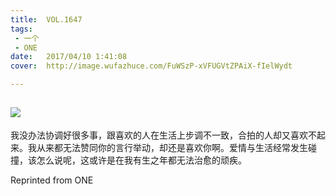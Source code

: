 ```yaml
---
title:	VOL.1647
tags:
 - 一个
 - ONE
date:	2017/04/10 1:41:08
cover:	http://image.wufazhuce.com/FuWSzP-xVFUGVtZPAiX-fIelWydt

---
```

![](http://image.wufazhuce.com/FuWSzP-xVFUGVtZPAiX-fIelWydt)
---

我没办法协调好很多事，跟喜欢的人在生活上步调不一致，合拍的人却又喜欢不起来。我从来都无法赞同你的言行举动，却还是喜欢你啊。爱情与生活经常发生碰撞，该怎么说呢，这或许是在我有生之年都无法治愈的顽疾。
 
Reprinted from ONE

